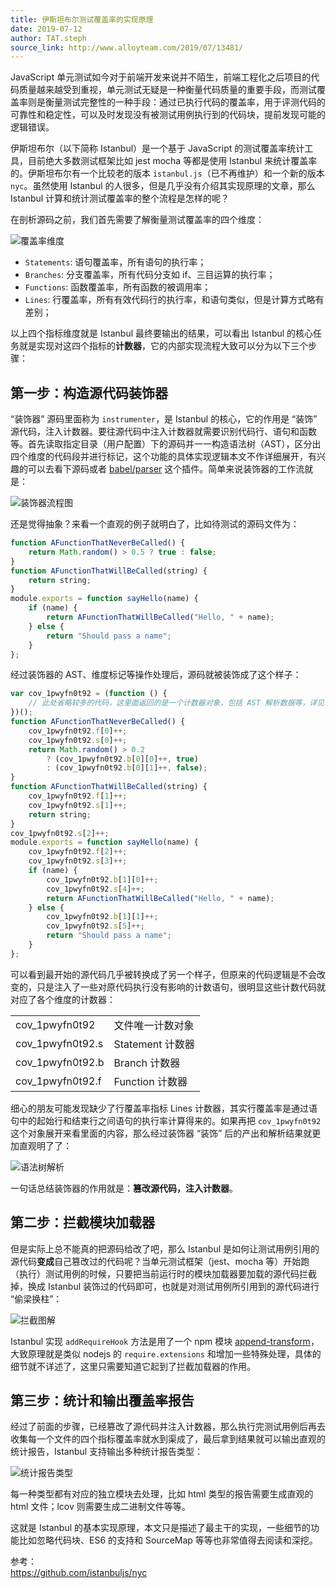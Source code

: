 ```yaml
---
title: 伊斯坦布尔测试覆盖率的实现原理
date: 2019-07-12
author: TAT.steph
source_link: http://www.alloyteam.com/2019/07/13481/
---
```


<!-- {% raw %} - for jekyll -->

JavaScript 单元测试如今对于前端开发来说并不陌生，前端工程化之后项目的代码质量越来越受到重视，单元测试无疑是一种衡量代码质量的重要手段，而测试覆盖率则是衡量测试完整性的一种手段：通过已执行代码的覆盖率，用于评测代码的可靠性和稳定性，可以及时发现没有被测试用例执行到的代码块，提前发现可能的逻辑错误。

伊斯坦布尔（以下简称 Istanbul）是一个基于 JavaScript 的测试覆盖率统计工具，目前绝大多数测试框架比如 jest mocha 等都是使用 Istanbul 来统计覆盖率的。伊斯坦布尔有一个比较老的版本 `istanbul.js`（已不再维护）和一个新的版本 `nyc`。虽然使用 Istanbul 的人很多，但是几乎没有介绍其实现原理的文章，那么 Istanbul 计算和统计测试覆盖率的整个流程是怎样的呢？

在剖析源码之前，我们首先需要了解衡量测试覆盖率的四个维度：

![覆盖率维度](http://www.alloyteam.com/wp-content/uploads/2019/07/p1.png)

-   `Statements`: 语句覆盖率，所有语句的执行率；
-   `Branches`: 分支覆盖率，所有代码分支如 if、三目运算的执行率；
-   `Functions`: 函数覆盖率，所有函数的被调用率；
-   `Lines`: 行覆盖率，所有有效代码行的执行率，和语句类似，但是计算方式略有差别；

以上四个指标维度就是 Istanbul 最终要输出的结果，可以看出 Istanbul 的核心任务就是实现对这四个指标的**计数器**，它的内部实现流程大致可以分为以下三个步骤：

## 第一步：构造源代码装饰器

“装饰器” 源码里面称为 `instrumenter`，是 Istanbul 的核心，它的作用是 “装饰” 源代码，注入计数器。要往源代码中注入计数器就需要识别代码行、语句和函数等。首先读取指定目录（用户配置）下的源码并一一构造语法树（AST），区分出四个维度的代码段并进行标记，这个功能的具体实现逻辑本文不作详细展开，有兴趣的可以去看下源码或者 [babel/parser](https://babeljs.io/docs/en/babel-parser) 这个插件。简单来说装饰器的工作流就是：

![装饰器流程图](http://www.alloyteam.com/wp-content/uploads/2019/07/p2.png)

还是觉得抽象？来看一个直观的例子就明白了，比如待测试的源码文件为：

```javascript
function AFunctionThatNeverBeCalled() {
    return Math.random() > 0.5 ? true : false;
}
function AFunctionThatWillBeCalled(string) {
    return string;
}
module.exports = function sayHello(name) {
    if (name) {
        return AFunctionThatWillBeCalled("Hello, " + name);
    } else {
        return "Should pass a name";
    }
};
```

经过装饰器的 AST、维度标记等操作处理后，源码就被装饰成了这个样子：

```javascript
var cov_1pwyfn0t92 = (function () {
    // 此处省略较多的代码，这里面返回的是一个计数器对象，包括 AST 解析数据等，详见下文
})();
function AFunctionThatNeverBeCalled() {
    cov_1pwyfn0t92.f[0]++;
    cov_1pwyfn0t92.s[0]++;
    return Math.random() > 0.2
        ? (cov_1pwyfn0t92.b[0][0]++, true)
        : (cov_1pwyfn0t92.b[0][1]++, false);
}
function AFunctionThatWillBeCalled(string) {
    cov_1pwyfn0t92.f[1]++;
    cov_1pwyfn0t92.s[1]++;
    return string;
}
cov_1pwyfn0t92.s[2]++;
module.exports = function sayHello(name) {
    cov_1pwyfn0t92.f[2]++;
    cov_1pwyfn0t92.s[3]++;
    if (name) {
        cov_1pwyfn0t92.b[1][0]++;
        cov_1pwyfn0t92.s[4]++;
        return AFunctionThatWillBeCalled("Hello, " + name);
    } else {
        cov_1pwyfn0t92.b[1][1]++;
        cov_1pwyfn0t92.s[5]++;
        return "Should pass a name";
    }
};
```

可以看到最开始的源代码几乎被转换成了另一个样子，但原来的代码逻辑是不会改变的，只是注入了一些对原代码执行没有影响的计数语句，很明显这些计数代码就对应了各个维度的计数器：

<table style="width: 100%;"><tbody><tr><td>cov_1pwyfn0t92</td><td>文件唯一计数对象</td></tr><tr><td>cov_1pwyfn0t92.s</td><td>Statement 计数器</td></tr><tr><td>cov_1pwyfn0t92.b</td><td>Branch 计数器</td></tr><tr><td>cov_1pwyfn0t92.f</td><td>Function 计数器</td></tr></tbody></table>

细心的朋友可能发现缺少了行覆盖率指标 Lines 计数器，其实行覆盖率是通过语句中的起始行和结束行之间语句的执行率计算得来的。如果再把 `cov_1pwyfn0t92` 这个对象展开来看里面的内容，那么经过装饰器 “装饰” 后的产出和解析结果就更加直观明了了：

![语法树解析](http://www.alloyteam.com/wp-content/uploads/2019/07/p3.png)

一句话总结装饰器的作用就是：**篡改源代码，注入计数器**。

## 第二步：拦截模块加载器

但是实际上总不能真的把源码给改了吧，那么 Istanbul 是如何让测试用例引用的源代码**变成**自己篡改过的代码呢？当单元测试框架（jest、mocha 等）开始跑（执行）测试用例的时候，只要把当前运行时的模块加载器要加载的源代码拦截掉，换成 Istanbul 装饰过的代码即可，也就是对测试用例所引用到的源代码进行 “偷梁换柱”：

![拦截图解](http://www.alloyteam.com/wp-content/uploads/2019/07/p4.png)

Istanbul 实现 `addRequireHook` 方法是用了一个 npm 模块 [append-transform](https://github.com/istanbuljs/append-transform#readme)，大致原理就是类似 nodejs 的 `require.extensions` 和增加一些特殊处理，具体的细节就不详述了，这里只需要知道它起到了拦截加载器的作用。

## 第三步：统计和输出覆盖率报告

经过了前面的步骤，已经篡改了源代码并注入计数器，那么执行完测试用例后再去收集每一个文件的四个指标覆盖率就水到渠成了，最后拿到结果就可以输出直观的统计报告，Istanbul 支持输出多种统计报告类型：

![统计报告类型](http://www.alloyteam.com/wp-content/uploads/2019/07/p5.png)

每一种类型都有对应的独立模块去处理，比如 html 类型的报告需要生成直观的 html 文件；lcov 则需要生成二进制文件等等。

这就是 Istanbul 的基本实现原理，本文只是描述了最主干的实现，一些细节的功能比如忽略代码块、ES6 的支持和 SourceMap 等等也非常值得去阅读和深挖。

参考：  
[](https://github.com/istanbuljs/nyc)<https://github.com/istanbuljs/nyc>

<!-- {% endraw %} - for jekyll -->